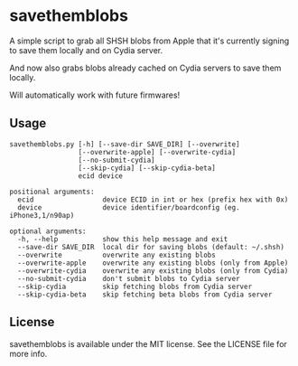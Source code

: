 # savethemblobs

A simple script to grab all SHSH blobs from Apple that it's currently signing to save them locally and on Cydia server.

And now also grabs blobs already cached on Cydia servers to save them locally.

Will automatically work with future firmwares!

## Usage

	savethemblobs.py [-h] [--save-dir SAVE_DIR] [--overwrite]
	                 [--overwrite-apple] [--overwrite-cydia]
	                 [--no-submit-cydia]
	                 [--skip-cydia] [--skip-cydia-beta]
	                 ecid device

	positional arguments:
	  ecid                 device ECID in int or hex (prefix hex with 0x)
	  device               device identifier/boardconfig (eg. iPhone3,1/n90ap)

	optional arguments:
	  -h, --help           show this help message and exit
	  --save-dir SAVE_DIR  local dir for saving blobs (default: ~/.shsh)
	  --overwrite          overwrite any existing blobs
	  --overwrite-apple    overwrite any existing blobs (only from Apple)
	  --overwrite-cydia    overwrite any existing blobs (only from Cydia)
	  --no-submit-cydia    don't submit blobs to Cydia server
	  --skip-cydia         skip fetching blobs from Cydia server
	  --skip-cydia-beta    skip fetching beta blobs from Cydia server


## License

savethemblobs is available under the MIT license. See the LICENSE file for more info.
